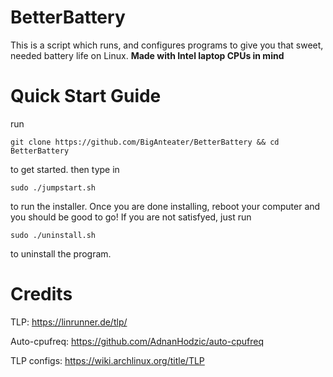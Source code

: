 # BetterBattery

This is a script which runs, and configures programs to give you that sweet, needed battery life on Linux.
**Made with Intel laptop CPUs in mind**

# Quick Start Guide

run
```
git clone https://github.com/BigAnteater/BetterBattery && cd BetterBattery
```
to get started.
then type in
```
sudo ./jumpstart.sh
```
to run the installer.
Once you are done installing, reboot your computer and you should be good to go!
If you are not satisfyed, just run
```
sudo ./uninstall.sh
```
to uninstall the program.

# Credits

TLP: https://linrunner.de/tlp/

Auto-cpufreq: https://github.com/AdnanHodzic/auto-cpufreq

TLP configs: https://wiki.archlinux.org/title/TLP
